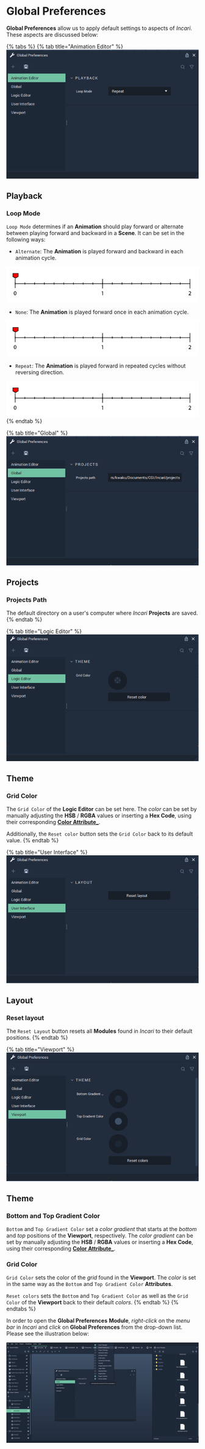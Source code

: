 # Global Preferences

**Global Preferences** allow us to apply default settings to aspects of *Incari*. These aspects are discussed below:

{% tabs %}
{% tab title="Animation Editor" %}
![](../.gitbook/assets/animation-editor.PNG)

## Playback

### Loop Mode

`Loop Mode` determines if an **Animation** should play forward or alternate between playing forward and backward in a **Scene**. It can be set in the following ways:

* `Alternate`: The **Animation** is played forward and backward in each animation cycle.

![](../.gitbook/assets/interpolation-mode-alternate.gif)

* `None`: The **Animation** is played forward once in each animation cycle.

![](../.gitbook/assets/interpolation-mode-once.gif)

* `Repeat`: The **Animation** is played forward in repeated cycles without reversing direction.

![](../.gitbook/assets/interpolation-mode-repeat.gif)
{% endtab %}

{% tab title="Global" %}
![](../.gitbook/assets/global.PNG)

## Projects

### Projects Path

The default directory on a user's computer where *Incari* **Projects** are saved.
{% endtab %}

{% tab title="Logic Editor" %}
![](../.gitbook/assets/logic-editor.PNG)

## Theme

### Grid Color

The `Grid Color` of the **Logic Editor** can be set here. The *color* can be set by manually adjusting the **HSB** / **RGBA** values or inserting a **Hex Code**, using their corresponding [**Color Attribute_**](getting-started\attributes\attribute-types\color-attributes.md).

Additionally, the `Reset color` button sets the `Grid Color` back to its default value.
{% endtab %}

{% tab title="User Interface" %}
![](../.gitbook/assets/user-interface.PNG)

## Layout

### Reset layout

The `Reset Layout` button resets all **Modules** found in *Incari* to their default positions.
{% endtab %}

{% tab title="Viewport" %}
![](../.gitbook/assets/viewport.PNG)

## Theme

### Bottom and Top Gradient Color

`Bottom` and `Top Gradient Color` set a _color gradient_ that starts at the _bottom_ and _top_ positions of the **Viewport**, respectively. The _color gradient_ can be set by manually adjusting the **HSB** / **RGBA** values or inserting a **Hex Code**, using their corresponding [**Color Attribute_**](getting-started\attributes\attribute-types\color-attributes.md).

### Grid Color

`Grid Color` sets the color of the _grid_ found in the **Viewport**. The *color* is set in the same way as the `Bottom` and `Top Gradient Color` **Attributes**.

`Reset colors` sets the `Bottom` and `Top Gradient Color` as well as the `Grid Color` of the **Viewport** back to their default *colors*.
{% endtab %}
{% endtabs %}

In order to open the **Global Preferences** **Module**, _right-click_ on the _menu bar_ in *Incari* and _click_ on **Global Preferences** from the drop-down list. Please see the illustration below:

![](../.gitbook/assets/open-global-preferences.PNG)

